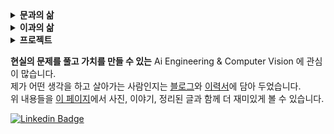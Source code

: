 <details>
  <summary> <b> 문과의 삶 </b> </summary>
  </br>

  - [2023] **교육**, EPITA Paris, France, Exchange student program
  - [2020] **교육**, 전주정보문화진흥원 주관 실전창업교육 수료
  - [2020] **수상**, 세종대학교/캠퍼스타운 주관 피칭, 아이디어경진, 창업경진 등
  - [20~21] **창업**, 중벤부 예비창업패키지 수료, 퍼스널모빌리티 애프터마켓 플랫폼 '스르릉', (Co)Founder
  - [20~21] **창업**, 중벤부 예비창업패키지 수료, 칵테일키트 스마트오더서비스 '헬로콕', (Co)Founder
  - [2019] **교육**, 판교 스타트업캠퍼스 4기
  - [2009~] **창업**, [![Naver Badge](https://img.shields.io/badge/-NAVER-green?style=flat-square&link=https://cafe.naver.com/starfansclub)](https://cafe.naver.com/starfansclub) 카페 설립 (Founder)

</details>

<details>
  <summary> <b> 이과의 삶 </b> </summary>
  </br>

  - [24/01~24/06] **네이버 클라우드**, 인턴
  - [2023/11] **수상**, 환경부 장관상(60개+-팀중), 전국 대학생 물환경 정책/기술 공모전
  - [22/07~23/07] **저서**, O'Reilly [MLOps 실전 가이드](https://www.yes24.com/Product/Goods/119859717) 도서번역, [코드수정](https://github.com/ProtossDragoon/practical-mlops)
  - [2022/11] **오픈소스**, [open-mmlab/**mmocr**](https://github.com/open-mmlab/mmocr) 저장소 컨트리뷰션: [#1540 Bugfix: Small](https://github.com/open-mmlab/mmocr/pull/1540), [#1567 Feat: Support to vis Korean](https://github.com/open-mmlab/mmocr/pull/1567)
  - [22/08~22/12] **AI MSP 플랫폼 서비스 코그넷나인**, 데이터 사이언티스트로 근무
  - [2022/10] **발표**, [데이터야놀자 2022 행사 발표, '엎드려뻗친 현동이를 피규어로 만들어버렸다'](https://www.youtube.com/watch?v=s7k_cZi7hvw)
  - [2021/06] **오픈소스**, [tensorflow/**tensorflow**](https://github.com/tensorflow/tensorflow) 저장소 컨트리뷰션: [#50015 Bugfix: Small](https://github.com/tensorflow/tensorflow/pull/50015)
  - [20/11~22/04] **전동킥보드 공유 서비스 디어(deer)**, Robotics Engineer (자율주행 킥보드 개발) 로 근무
  - [2020/05] **오픈소스**, [OpenUp & 정보통신산업진흥원 - 오픈소스 컨트리뷰톤](https://www.oss.kr/notice/show/89192428-ebf7-4de9-93a7-35caf76a1f4b), 마이크로컨트롤러를 위한 TFLite 한글프로젝트 만들기
  - [2020/10] **동아리**, SAI:세종대학교 인공지능 중앙동아리, TF/Keras/딥러닝 기초교육프로그램 리드 ([깃허브](https://github.com/sju-coml/SAI-2020-Team-I/projects/2), [유튜브](https://www.youtube.com/playlist?list=PLArrI8JcN6ZAxE6I3m6qXEvKychJ6cTW7))
  - [2019/06~2021/03] **동아리**, SAI:세종대학교 인공지능 중앙동아리 설립, (Co)Founder, ([홈페이지](https://www.notion.so/SAI-Sejong-Artificial-Intelligence-488d443cf680432ba43878b43521d204), [후배님들께 쓰는 편지](https://janghoo.notion.site/SAI-14dde9dd953946f98b9ba0917a217d4d))
  - [2019/09] **교육**, 양재 RnD 허브 & KAIST, AI summer camp 3기
  - [2019/07] **수상**, 1위(53개팀중), 세종대학교 5회 SW/AI 해커톤
  - [2019/03~] **커뮤니티**, [SW 커뮤니티](https://open.kakao.com/o/gCJTdJib) 설립
  
</details>

<details>

  <summary> <b> 프로젝트 </b> </summary>
  </br>

  - [2022/10] / [![Github Badge](https://img.shields.io/badge/-Github-000?style=flat-square&logo=Github&logoColor=white&link=https://github.com/ProtossDragoon/PlankHyundong)](https://github.com/ProtossDragoon/PlankHyundong) / SAI 프로젝트팀: 엎드려뻗친 현동이를 피규어로 만들기 / [발표영상](https://www.youtube.com/watch?v=s7k_cZi7hvw) / [발표자료](https://drive.google.com/file/d/1XrWcYmuNC0rZVPC8ese5gtJTMicKKRcs/edit) <br>
  - [2020/08] / [![Github Badge](https://img.shields.io/badge/-Github-000?style=flat-square&logo=Github&logoColor=white&link=https://github.com/yunho0130/tensorflow-lite)](https://github.com/yunho0130/tensorflow-lite) / 오픈소스 컨트리뷰톤팀: [마이크로컨트롤러를 위한 TFLite 한글프로젝트 만들기](https://www.oss.kr/notice/show/8acb5bca-b7df-426f-9dc8-4315d4737734)
 / [Trailer 영상](https://youtu.be/qLDKXKqDy6M) / [Demo 영상](https://youtu.be/dtxNoMcyVEA) <br>
  - [2020/05] / lecture 최종프로젝트: 엣지 디바이스(RPI, CORAL)를 이용한 모빌리티 탑승자 실시간 Localization / [발표자료](https://github.com/ProtossDragoon/SJU-Subject/blob/master/3-1EmbeddedSystem/%EC%9E%84%EB%B2%A0%EB%94%94%EB%93%9C%20%EC%8B%9C%EC%8A%A4%ED%85%9C%20%ED%94%84%EB%A1%9C%EC%A0%9D%ED%8A%B8%20%EC%B5%9C%EC%A2%85%EB%B0%9C%ED%91%9C%20PPT.pdf) <br>
  - [2020/05] / [![Github Badge](https://img.shields.io/badge/-Github-000?style=flat-square&logo=Github&logoColor=white&link=https://github.com/ProtossDragoon/SJU-Subject/tree/master/3-1DigitalSystem/Assignment-Final)](https://github.com/ProtossDragoon/SJU-Subject/tree/master/3-1DigitalSystem/Assignment-Final) / lecture 최종프로젝트: 디지털회로로 만드는 타짜 / [발표자료](https://github.com/ProtossDragoon/SJU-Subject/blob/master/3-1DigitalSystem/Assignment-Final/%EA%B8%B0%EB%A7%90%ED%94%84%EB%A1%9C%EC%A0%9D%ED%8A%B8%EC%B5%9C%EC%A2%85%EB%B0%9C%ED%91%9C.pdf) <br>
  - [2019/06] / 해커톤: YOLOv3 & LSTM 기반의 Collabo-LAB 실시간 이용자 현황파악 및 사용추이분석 시스템 <br>
  - [2019/06] / lecture 최종프로젝트: '근거있는' 데이터 분석 (타이타닉 호 데이터) / [제출자료](https://github.com/ProtossDragoon/SJU-Subject/blob/master/2-1BasicOfDataAnalysis/3rd%20Assignment/IDA_A3_%EC%9D%B4%EC%9E%A5%ED%9B%84_18011573.ipynb) <br>

</details>

**현실의 문제를 풀고 가치를 만들 수 있는** Ai Engineering & Computer Vision 에 관심이 많습니다. <br>
제가 어떤 생각을 하고 살아가는 사람인지는 [블로그](https://www.davincijang.space?utm_source=github&utm_medium=myreadme&utm_campaign=personalbranding)와 [이력서](https://docs.google.com/document/d/1rPhDDNcHNe7FPes5bHNX-FANfA5bHQfzuyiZPNsUSR0/edit?usp=sharing)에 담아 두었습니다.<br>
위 내용들을 [이 페이지](https://www.davincijang.space/contact/resume/full?utm_source=github&utm_medium=myreadme&utm_campaign=personalbranding)에서 사진, 이야기, 정리된 글과 함께 더 재미있게 볼 수 있습니다.

<div align=left>

</div>

[![Linkedin Badge](https://img.shields.io/badge/-LinkedIn-blue?style=flat-square&logo=Linkedin&logoColor=white&link=https://www.linkedin.com/in/janghoo-lee-25212a1a0/)](https://www.linkedin.com/in/janghoo-lee-25212a1a0/)
